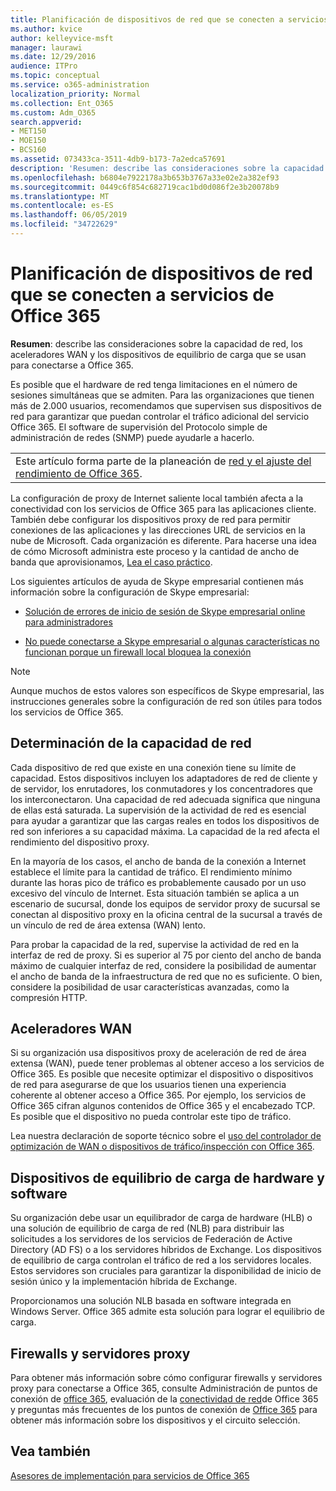 ```yaml
---
title: Planificación de dispositivos de red que se conecten a servicios de Office 365
ms.author: kvice
author: kelleyvice-msft
manager: laurawi
ms.date: 12/29/2016
audience: ITPro
ms.topic: conceptual
ms.service: o365-administration
localization_priority: Normal
ms.collection: Ent_O365
ms.custom: Adm_O365
search.appverid:
- MET150
- MOE150
- BCS160
ms.assetid: 073433ca-3511-4db9-b173-7a2edca57691
description: 'Resumen: describe las consideraciones sobre la capacidad de red, los aceleradores WAN y los dispositivos de equilibrio de carga que se usan para conectarse a Office 365.'
ms.openlocfilehash: b6804e7922178a3b653b3767a33e02e2a382ef93
ms.sourcegitcommit: 0449c6f854c682719cac1bd0d086f2e3b20078b9
ms.translationtype: MT
ms.contentlocale: es-ES
ms.lasthandoff: 06/05/2019
ms.locfileid: "34722629"
---
```

# <a name="plan-for-network-devices-that-connect-to-office-365-services"></a>Planificación de dispositivos de red que se conecten a servicios de Office 365

 **Resumen**: describe las consideraciones sobre la capacidad de red, los aceleradores WAN y los dispositivos de equilibrio de carga que se usan para conectarse a Office 365.
  
Es posible que el hardware de red tenga limitaciones en el número de sesiones simultáneas que se admiten. Para las organizaciones que tienen más de 2.000 usuarios, recomendamos que supervisen sus dispositivos de red para garantizar que puedan controlar el tráfico adicional del servicio Office 365. El software de supervisión del Protocolo simple de administración de redes (SNMP) puede ayudarle a hacerlo.

||
|:-----|
| Este artículo forma parte de la planeación de [red y el ajuste del rendimiento de Office 365](https://aka.ms/tune).|

La configuración de proxy de Internet saliente local también afecta a la conectividad con los servicios de Office 365 para las aplicaciones cliente. También debe configurar los dispositivos proxy de red para permitir conexiones de las aplicaciones y las direcciones URL de servicios en la nube de Microsoft. Cada organización es diferente. Para hacerse una idea de cómo Microsoft administra este proceso y la cantidad de ancho de banda que aprovisionamos, [Lea el caso práctico](https://www.microsoft.com/itshowcase/Article/Content/631/Optimizing-network-performance-for-Microsoft-Office-365).
  
Los siguientes artículos de ayuda de Skype empresarial contienen más información sobre la configuración de Skype empresarial:
  
- [Solución de errores de inicio de sesión de Skype empresarial online para administradores](https://docs.microsoft.com/skypeforbusiness/set-up-skype-for-business-online/troubleshooting-sign-in-errors-for-admins)

- [No puede conectarse a Skype empresarial o algunas características no funcionan porque un firewall local bloquea la conexión](https://go.microsoft.com/fwlink/p/?LinkID=243625)

> [!NOTE]
> Aunque muchos de estos valores son específicos de Skype empresarial, las instrucciones generales sobre la configuración de red son útiles para todos los servicios de Office 365.
  
## <a name="determining-network-capacity"></a>Determinación de la capacidad de red

Cada dispositivo de red que existe en una conexión tiene su límite de capacidad. Estos dispositivos incluyen los adaptadores de red de cliente y de servidor, los enrutadores, los conmutadores y los concentradores que los interconectaron. Una capacidad de red adecuada significa que ninguna de ellas está saturada. La supervisión de la actividad de red es esencial para ayudar a garantizar que las cargas reales en todos los dispositivos de red son inferiores a su capacidad máxima. La capacidad de la red afecta el rendimiento del dispositivo proxy.
  
En la mayoría de los casos, el ancho de banda de la conexión a Internet establece el límite para la cantidad de tráfico. El rendimiento mínimo durante las horas pico de tráfico es probablemente causado por un uso excesivo del vínculo de Internet. Esta situación también se aplica a un escenario de sucursal, donde los equipos de servidor proxy de sucursal se conectan al dispositivo proxy en la oficina central de la sucursal a través de un vínculo de red de área extensa (WAN) lento.
  
Para probar la capacidad de la red, supervise la actividad de red en la interfaz de red de proxy. Si es superior al 75 por ciento del ancho de banda máximo de cualquier interfaz de red, considere la posibilidad de aumentar el ancho de banda de la infraestructura de red que no es suficiente. O bien, considere la posibilidad de usar características avanzadas, como la compresión HTTP.
  
## <a name="wan-accelerators"></a>Aceleradores WAN

Si su organización usa dispositivos proxy de aceleración de red de área extensa (WAN), puede tener problemas al obtener acceso a los servicios de Office 365. Es posible que necesite optimizar el dispositivo o dispositivos de red para asegurarse de que los usuarios tienen una experiencia coherente al obtener acceso a Office 365. Por ejemplo, los servicios de Office 365 cifran algunos contenidos de Office 365 y el encabezado TCP. Es posible que el dispositivo no pueda controlar este tipo de tráfico.
  
Lea nuestra declaración de soporte técnico sobre el [uso del controlador de optimización de WAN o dispositivos de tráfico/inspección con Office 365](https://support.microsoft.com/kb/2690045).
  
## <a name="hardware-and-software-load-balancing-devices"></a>Dispositivos de equilibrio de carga de hardware y software

Su organización debe usar un equilibrador de carga de hardware (HLB) o una solución de equilibrio de carga de red (NLB) para distribuir las solicitudes a los servidores de los servicios de Federación de Active Directory (AD FS) o a los servidores híbridos de Exchange. Los dispositivos de equilibrio de carga controlan el tráfico de red a los servidores locales. Estos servidores son cruciales para garantizar la disponibilidad de inicio de sesión único y la implementación híbrida de Exchange.
  
Proporcionamos una solución NLB basada en software integrada en Windows Server. Office 365 admite esta solución para lograr el equilibrio de carga.
  
## <a name="firewalls-and-proxies"></a>Firewalls y servidores proxy

Para obtener más información sobre cómo configurar firewalls y servidores proxy para conectarse a Office 365, consulte Administración de puntos de conexión de [office 365](https://support.office.com/article/99cab9d4-ef59-4207-9f2b-3728eb46bf9a), evaluación de la [conectividad de red](assessing-network-connectivity.md)de Office 365 y preguntas más frecuentes de los puntos de conexión de [Office 365](https://support.office.com/article/d4088321-1c89-4b96-9c99-54c75cae2e6d) para obtener más información sobre los dispositivos y el circuito selección.
  
## <a name="see-also"></a>Vea también

[Asesores de implementación para servicios de Office 365](deployment-advisors-for-office-365.md)
